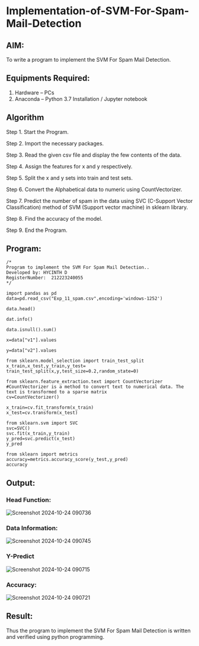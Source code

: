 # Implementation-of-SVM-For-Spam-Mail-Detection
## AIM:
To write a program to implement the SVM For Spam Mail Detection.

## Equipments Required:
1. Hardware – PCs
2. Anaconda – Python 3.7 Installation / Jupyter notebook

## Algorithm
Step 1. Start the Program.

Step 2. Import the necessary packages.

Step 3. Read the given csv file and display the few contents of the data.

Step 4. Assign the features for x and y respectively.

Step 5. Split the x and y sets into train and test sets.

Step 6. Convert the Alphabetical data to numeric using CountVectorizer.

Step 7. Predict the number of spam in the data using SVC (C-Support Vector Classification) method of SVM (Support vector machine) in sklearn library.

Step 8. Find the accuracy of the model.

Step 9. End the Program.
## Program:
```
/*
Program to implement the SVM For Spam Mail Detection..
Developed by: HYCINTH D
RegisterNumber:  212223240055
*/

import pandas as pd
data=pd.read_csv("Exp_11_spam.csv",encoding='windows-1252')

data.head()

dat.info()

data.isnull().sum()

x=data["v1"].values

y=data["v2"].values

from sklearn.model_selection import train_test_split
x_train,x_test,y_train,y_test= train_test_split(x,y,test_size=0.2,random_state=0)

from sklearn.feature_extraction.text import CountVectorizer
#CountVectorizer is a method to convert text to numerical data. The text is transformed to a sparse matrix
cv=CountVectorizer()

x_train=cv.fit_transform(x_train)
x_test=cv.transform(x_test)

from sklearn.svm import SVC
svc=SVC()
svc.fit(x_train,y_train)
y_pred=svc.predict(x_test)
y_pred

from sklearn import metrics
accuracy=metrics.accuracy_score(y_test,y_pred)
accuracy
```

## Output:
### Head Function:
![Screenshot 2024-10-24 090736](https://github.com/user-attachments/assets/8787566b-17b1-4fdf-b353-47a71c93e5c5)

### Data Information:
![Screenshot 2024-10-24 090745](https://github.com/user-attachments/assets/5587d8a2-d17c-4c83-abd5-29cdcd5d6b89)

### Y-Predict
![Screenshot 2024-10-24 090715](https://github.com/user-attachments/assets/32c2360d-c7d3-43b8-84c5-38d72ca79693)

### Accuracy:
![Screenshot 2024-10-24 090721](https://github.com/user-attachments/assets/ac19cb9c-7be5-4198-9f6b-0146383ec0cf)


## Result:
Thus the program to implement the SVM For Spam Mail Detection is written and verified using python programming.
